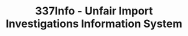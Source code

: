 ---
bigquery: https://console.cloud.google.com/bigquery?p=patents-public-data&d=usitc_investigations&page=dataset&project=sheets-management-319211
citation: US International Trade Commission 337Info Unfair Import Investigations Information
  System
contributors: US International Trade Comission
cost: None
description: US International Trade Commission 337Info Unfair Import Investigations
  Information System contains data on investigations done under Section 337. Section
  337 declares the infringement of certain statutory intellectual property rights
  and other forms of unfair competition in import trade to be unlawful practices.
  Most Section 337 investigations involve allegations of patent or registered trademark
  infringement.
documentation: FAQ and tutorial available on the site
last_edit: 04/09/2022, 06:02:34
location: https://pubapps2.usitc.gov/337external/
maintained_by: US International Trade Comission
schema_fields:
- finalIdOnViolationDue
- targetDate
- teoIdDueDate
- scheduledStartDateEvidHear
- cafcAppeals
- gcAttorney
- scheduledEndDateEvidHear
- docketNo
- ouiiParticipation
- patentNumbers
- trademarkNumbers
- actualEndDateEvidHear
- dateComplaintFiled
- respondent
- teoProceedingInvolved
- currentStatus
- complainant
- patentNumber
- investigationNo
- aljAssigned
- dateCreated
- invUnfairAct
- teoIdIssueDate
- currentActiveALJ
- finalDetNoViolation
- startDateMarkmanHearing
- title
- publication_number
- dateOfPublicationFrNotice
- endDateMarkmanHearing
- investigationType
- issueDateOtherNonFinal
- lastUpdated
- actualStartDateEvidHear
- finalIdOnViolationIssue
- finalDetViolation
- markmanHearing
- ouiiAttorney
- id
- teoReliefGranted
- htsNumbers
- copyrightNumbers
- internalRemand
- investigationTermDate
shortname: unfair_import_investigations
tags:
- import
- legal
- trade
timeframe: 2008-2021 (prior to 2008 downloadable as a JSON file)
title: 337Info - Unfair Import Investigations Information System
uuid: 2721f5ec-e599-4890-9265-9706719fc71e
---